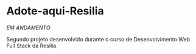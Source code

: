 # Adote-aqui-Resilia
*EM ANDAMENTO* 

Segundo projeto desenvolvido durante o curso de Desenvolvimento Web Full Stack da Resilia.
